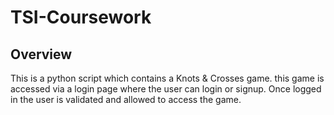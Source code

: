 # TSI-Coursework

## Overview


This is a python script which contains a Knots & Crosses game. this game is accessed via a login page where the user can
login or signup. Once logged in the user is validated and allowed to access the game.
